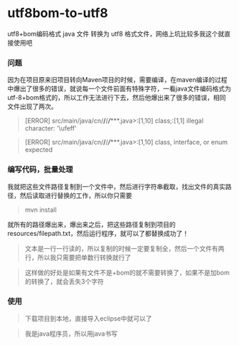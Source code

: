 # utf8bom-to-utf8
utf8+bom编码格式 java 文件 转换为 utf8 格式文件，网络上坑比较多我这个就直接使用吧

### 问题
因为在项目原来旧项目转向Maven项目的时候，需要编译，在maven编译的过程中爆出了很多的错误，就说每一个文件前面有特殊字符，一看java文件编码格式为utf-8+bom格式的，所以工作无法进行下去，然后他爆出来了很多的错误，相同文件出现了两次。

> [ERROR] src/main/java/cn/**/**/***/******.java&gt;:[1,10] class;:[1,1] illegal character: '\ufeff'

> [ERROR] src/main/java/cn/**/**/***/******.java&gt;:[1,10] class, interface, or enum expected

### 编写代码，批量处理

我就把这些文件路径复制到一个文件中，然后进行字符串截取，找出文件的真实路径，然后读取进行替换的工作，所以你只需要

> mvn install

就所有的路径爆出来，爆出来之后，把这些路径复制到项目的resources/filepath.txt，然后运行程序，就可以了都替换成功了！

> 文本是一行一行读的，所以复制的时候一定要复制全，然后一个文件有两行，所以我只需要把单数行转换就行了

> 这样做的好处是如果有文件不是+bom的就不需要转换了，如果不是加bom的转换了，就会丢失3个字符

### 使用

> 下载项目到本地，直接导入eclipse中就可以了

> 我是java程序员，所以用java书写
